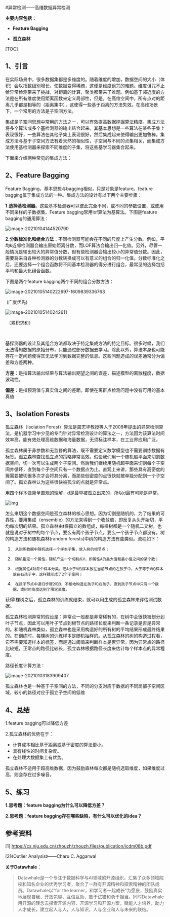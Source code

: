 #异常检测——高维数据异常检测

**主要内容包括：**

* **Feature Bagging**

- **孤立森林** 

  

[TOC]

## 1、引言

在实际场景中，很多数据集都是多维度的。随着维度的增加，数据空间的大小（体积）会以指数级别增长，使数据变得稀疏，这便是维度诅咒的难题。维度诅咒不止给异常检测带来了挑战，对距离的计算，聚类都带来了难题。例如基于邻近度的方法是在所有维度使用距离函数来定义局部性，但是，在高维空间中，所有点对的距离几乎都是相等的（距离集中），这使得一些基于距离的方法失效。在高维场景下，一个常用的方法是子空间方法。

集成是子空间思想中常用的方法之一，可以有效提高数据挖掘算法精度。集成方法将多个算法或多个基检测器的输出结合起来。其基本思想是一些算法在某些子集上表现很好，一些算法在其他子集上表现很好，然后集成起来使得输出更加鲁棒。集成方法与基于子空间方法有着天然的相似性，子空间与不同的点集相关，而集成方法使用基检测器来探索不同维度的子集，将这些基学习器集合起来。



下面来介绍两种常见的集成方法：

## 2、Feature Bagging

Feature Bagging，基本思想与bagging相似，只是对象是feature。feature bagging属于集成方法的一种。集成方法的设计有以下两个主要步骤：

**1.选择基检测器**。这些基本检测器可以彼此完全不同，或不同的参数设置，或使用不同采样的子数据集。Feature bagging常用lof算法为基算法。下图是feature bagging的通用算法：

![image-20210104144520790](./img/image-20210104144520790.png)

**2.分数标准化和组合方法**：不同检测器可能会在不同的尺度上产生分数。例如，平均k近邻检测器会输出原始距离分数，而LOF算法会输出归一化值。另外，尽管一般情况是输出较大的异常值分数，但有些检测器会输出较小的异常值分数。因此，需要将来自各种检测器的分数转换成可以有意义的组合的归一化值。分数标准化之后，还要选择一个组合函数将不同基本检测器的得分进行组合，最常见的选择包括平均和最大化组合函数。

下图是两个feature bagging两个不同的组合分数方法：

![image-20210105140222697-1609839336763](img/image-20210105140222697-1609839336763.png)

​																			(广度优先)

![image-20210105140242611](./img/image-20210105140242611.png)

​																			（累积求和）

​													

基探测器的设计及其组合方法都取决于特定集成方法的特定目标。很多时候，我们无法得知数据的原始分布，只能通过部分数据去学习。除此以外，算法本身也可能存在一定问题使得其无法学习到数据完整的信息。这些问题造成的误差通常分为偏差和方差两种。

**方差**：是指算法输出结果与算法输出期望之间的误差，描述模型的离散程度，数据波动性。

**偏差**：是指预测值与真实值之间的差距。即使在离群点检测问题中没有可用的基本真值



## 3、Isolation Forests

孤立森林（Isolation Forest）算法是周志华教授等人于2008年提出的异常检测算法，是机器学习中少见的专门针对异常检测设计的算法之一，方法因为该算法时间效率高，能有效处理高维数据和海量数据，无须标注样本，在工业界应用广泛。

孤立森林属于非参数和无监督的算法，既不需要定义数学模型也不需要训练数据有标签。孤立森林查找孤立点的策略非常高效。假设我们用一个随机超平面来切割数据空间，切一次可以生成两个子空间。然后我们继续用随机超平面来切割每个子空间并循环，直到每个子空间只有一个数据点为止。直观上来讲，那些具有高密度的簇需要被切很多次才会将其分离，而那些低密度的点很快就被单独分配到一个子空间了。孤立森林认为这些很快被孤立的点就是异常点。

用四个样本做简单直观的理解，d是最早被孤立出来的，所以d最有可能是异常。

![img](./img/v2-bb94bcf07ced88315d0a5de47677200e_720w.png)



怎么来切这个数据空间是孤立森林的核心思想。因为切割是随机的，为了结果的可靠性，要用集成（ensemble）的方法来得到一个收敛值，即反复从头开始切，平均每次切的结果。孤立森林由t棵孤立的数组成，每棵树都是一个随机二叉树，也就是说对于树中的每个节点，要么有两个孩子节点，要么一个孩子节点都没有。树的构造方法和随机森林(random forests)中树的构造方法有些类似。流程如下：

1)      从训练数据中随机选择一个样本子集，放入树的根节点；

2)      随机指定一个属性，随机产生一个切割点V，即属性A的最大值和最小值之间的某个数；

3)      根据属性A对每个样本分类，把A小于V的样本放在当前节点的左孩子中，大于等于V的样本放在右孩子中，这样就形成了2个子空间；

4)      在孩子节点中递归步骤2和3，不断地构造左孩子和右孩子，直到孩子节点中只有一个数据，或树的高度达到了限定高度。

获得t棵树之后，孤立森林的训练就结束，就可以用生成的孤立森林来评估测试数据。



孤立森林检测异常的假设是：异常点一般都是非常稀有的，在树中会很快被划分到叶子节点，因此可以用叶子节点到根节点的路径长度来判断一条记录是否是异常的。和随机森林类似，孤立森林也是采用构造好的所有树的平均结果形成最终结果的。在训练时，每棵树的训练样本是随机抽样的。从孤立森林的树的构造过程看，它不需要知道样本的标签，而是通过阈值来判断样本是否异常。因为异常点的路径比较短，正常点的路径比较长，孤立森林根据路径长度来估计每个样本点的异常程度。	

路径长度计算方法：

![image-20210103183909407](./img//image-20210103183909407.png)



孤立森林也是一种基于子空间的方法，不同的分支对应于数据的不同局部子空间区域，较小的路径对应于孤立子空间的低维

## 4、总结

1.feature bagging可以降低方差	

2.孤立森林的优势在于：

- 计算成本相比基于距离或基于密度的算法更小。
- 具有线性的时间复杂度。
- 在处理大数据集上有优势。

孤立森林不适用于超高维数据，因为鼓励森林每次都是随机选取维度，如果维度过高，则会存在过多噪音。



## 5、练习

**1.思考题：feature bagging为什么可以降低方差？**



**2.思考题：feature bagging存在哪些缺陷，有什么可以优化的idea？**



## 参考资料

[1] https://cs.nju.edu.cn/zhouzh/zhouzh.files/publication/icdm08b.pdf

[2]《Outlier Analysis》——Charu C. Aggarwal



**关于Datawhale**：

>Datawhale是一个专注于数据科学与AI领域的开源组织，汇集了众多领域院校和知名企业的优秀学习者，聚合了一群有开源精神和探索精神的团队成员。Datawhale以“for the learner，和学习者一起成长”为愿景，鼓励真实地展现自我、开放包容、互信互助、敢于试错和勇于担当。同时Datawhale 用开源的理念去探索开源内容、开源学习和开源方案，赋能人才培养，助力人才成长，建立起人与人，人与知识，人与企业和人与未来的联结。


